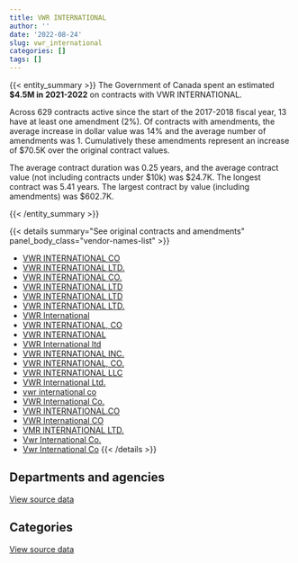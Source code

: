 ```yaml
---
title: VWR INTERNATIONAL
author: ''
date: '2022-08-24'
slug: vwr_international
categories: []
tags: []
---
```


<script src="/rmarkdown-libs/htmlwidgets/htmlwidgets.js"></script>
<link href="/rmarkdown-libs/datatables-css/datatables-crosstalk.css" rel="stylesheet" />
<script src="/rmarkdown-libs/datatables-binding/datatables.js"></script>
<script src="/rmarkdown-libs/jquery/jquery-3.6.0.min.js"></script>
<link href="/rmarkdown-libs/dt-core-bootstrap/css/dataTables.bootstrap.min.css" rel="stylesheet" />
<link href="/rmarkdown-libs/dt-core-bootstrap/css/dataTables.bootstrap.extra.css" rel="stylesheet" />
<script src="/rmarkdown-libs/dt-core-bootstrap/js/jquery.dataTables.min.js"></script>
<script src="/rmarkdown-libs/dt-core-bootstrap/js/dataTables.bootstrap.min.js"></script>
<link href="/rmarkdown-libs/crosstalk/css/crosstalk.min.css" rel="stylesheet" />
<script src="/rmarkdown-libs/crosstalk/js/crosstalk.min.js"></script>
<script src="/rmarkdown-libs/htmlwidgets/htmlwidgets.js"></script>
<link href="/rmarkdown-libs/datatables-css/datatables-crosstalk.css" rel="stylesheet" />
<script src="/rmarkdown-libs/datatables-binding/datatables.js"></script>
<script src="/rmarkdown-libs/jquery/jquery-3.6.0.min.js"></script>
<link href="/rmarkdown-libs/dt-core-bootstrap/css/dataTables.bootstrap.min.css" rel="stylesheet" />
<link href="/rmarkdown-libs/dt-core-bootstrap/css/dataTables.bootstrap.extra.css" rel="stylesheet" />
<script src="/rmarkdown-libs/dt-core-bootstrap/js/jquery.dataTables.min.js"></script>
<script src="/rmarkdown-libs/dt-core-bootstrap/js/dataTables.bootstrap.min.js"></script>
<link href="/rmarkdown-libs/crosstalk/css/crosstalk.min.css" rel="stylesheet" />
<script src="/rmarkdown-libs/crosstalk/js/crosstalk.min.js"></script>

{{< entity_summary >}}
The Government of Canada spent an estimated **\$4.5M in 2021-2022** on contracts with VWR INTERNATIONAL.

Across 629 contracts active since the start of the 2017-2018 fiscal year, 13 have at least one amendment (2%). Of contracts with amendments, the average increase in dollar value was 14% and the average number of amendments was 1. Cumulatively these amendments represent an increase of \$70.5K over the original contract values.

The average contract duration was 0.25 years, and the average contract value (not including contracts under \$10k) was \$24.7K. The longest contract was 5.41 years. The largest contract by value (including amendments) was \$602.7K.

{{< /entity_summary >}}

{{< details summary="See original contracts and amendments" panel_body_class="vendor-names-list" >}}
- [VWR INTERNATIONAL CO](https://search.open.canada.ca/en/ct/?sort=contract_value_f%20desc&page=1&search_text=%22VWR%20INTERNATIONAL%20CO%22)
- [VWR INTERNATIONAL LTD.](https://search.open.canada.ca/en/ct/?sort=contract_value_f%20desc&page=1&search_text=%22VWR%20INTERNATIONAL%20LTD.%22)
- [VWR INTERNATIONAL CO.](https://search.open.canada.ca/en/ct/?sort=contract_value_f%20desc&page=1&search_text=%22VWR%20INTERNATIONAL%20CO.%22)
- [VWR INTERNATIONAL LTD](https://search.open.canada.ca/en/ct/?sort=contract_value_f%20desc&page=1&search_text=%22VWR%20INTERNATIONAL%20LTD%22)
- [VWR INTERNATIONAL LTD](https://search.open.canada.ca/en/ct/?sort=contract_value_f%20desc&page=1&search_text=%22VWR%20%20INTERNATIONAL%20LTD%22)
- [VWR INTERNATIONAL LTD.](https://search.open.canada.ca/en/ct/?sort=contract_value_f%20desc&page=1&search_text=%22VWR%20%20INTERNATIONAL%20LTD.%22)
- [VWR International](https://search.open.canada.ca/en/ct/?sort=contract_value_f%20desc&page=1&search_text=%22VWR%20International%22)
- [VWR INTERNATIONAL, CO](https://search.open.canada.ca/en/ct/?sort=contract_value_f%20desc&page=1&search_text=%22VWR%20INTERNATIONAL%2c%20CO%22)
- [VWR INTERNATIONAL](https://search.open.canada.ca/en/ct/?sort=contract_value_f%20desc&page=1&search_text=%22VWR%20INTERNATIONAL%22)
- [VWR International ltd](https://search.open.canada.ca/en/ct/?sort=contract_value_f%20desc&page=1&search_text=%22VWR%20International%20ltd%22)
- [VWR INTERNATIONAL INC.](https://search.open.canada.ca/en/ct/?sort=contract_value_f%20desc&page=1&search_text=%22VWR%20INTERNATIONAL%20INC.%22)
- [VWR INTERNATIONAL, CO.](https://search.open.canada.ca/en/ct/?sort=contract_value_f%20desc&page=1&search_text=%22VWR%20INTERNATIONAL%2c%20CO.%22)
- [VWR INTERNATIONAL LLC](https://search.open.canada.ca/en/ct/?sort=contract_value_f%20desc&page=1&search_text=%22VWR%20INTERNATIONAL%20LLC%22)
- [VWR International Ltd.](https://search.open.canada.ca/en/ct/?sort=contract_value_f%20desc&page=1&search_text=%22VWR%20International%20Ltd.%22)
- [vwr international co](https://search.open.canada.ca/en/ct/?sort=contract_value_f%20desc&page=1&search_text=%22vwr%20international%20co%22)
- [VWR International Co.](https://search.open.canada.ca/en/ct/?sort=contract_value_f%20desc&page=1&search_text=%22VWR%20International%20Co.%22)
- [VWR INTERNATIONAL.CO](https://search.open.canada.ca/en/ct/?sort=contract_value_f%20desc&page=1&search_text=%22VWR%20INTERNATIONAL.CO%22)
- [VWR International CO](https://search.open.canada.ca/en/ct/?sort=contract_value_f%20desc&page=1&search_text=%22VWR%20International%20CO%22)
- [VMR INTERNATIONAL LTD.](https://search.open.canada.ca/en/ct/?sort=contract_value_f%20desc&page=1&search_text=%22VMR%20INTERNATIONAL%20LTD.%22)
- [Vwr International Co.](https://search.open.canada.ca/en/ct/?sort=contract_value_f%20desc&page=1&search_text=%22Vwr%20International%20Co.%22)
- [Vwr International Co](https://search.open.canada.ca/en/ct/?sort=contract_value_f%20desc&page=1&search_text=%22Vwr%20International%20Co%22)
{{< /details >}}

## Departments and agencies

<div id="htmlwidget-1" style="width:100%;height:auto;" class="datatables html-widget"></div>
<script type="application/json" data-for="htmlwidget-1">{"x":{"style":"bootstrap","filter":"none","vertical":false,"data":[["<a href=\"/departments/aafc-aac/\">Agriculture and Agri-Food Canada<\/a>","<a href=\"/departments/aandc-aadnc/\">Crown-Indigenous Relations and Northern Affairs Canada<\/a>","<a href=\"/departments/cbsa-asfc/\">Canada Border Services Agency<\/a>","<a href=\"/departments/cfia-acia/\">Canadian Food Inspection Agency<\/a>","<a href=\"/departments/cgc-ccg/\">Canadian Grain Commission<\/a>","<a href=\"/departments/csc-scc/\">Correctional Service of Canada<\/a>","<a href=\"/departments/dfo-mpo/\">Fisheries and Oceans Canada<\/a>","<a href=\"/departments/dnd-mdn/\">National Defence<\/a>","<a href=\"/departments/ec/\">Environment and Climate Change Canada<\/a>","<a href=\"/departments/hc-sc/\">Health Canada<\/a>","<a href=\"/departments/isc-sac/\">Indigenous Services Canada<\/a>","<a href=\"/departments/nrc-cnrc/\">National Research Council Canada<\/a>","<a href=\"/departments/nrcan-rncan/\">Natural Resources Canada<\/a>","<a href=\"/departments/phac-aspc/\">Public Health Agency of Canada<\/a>","<a href=\"/departments/rcmp-grc/\">Royal Canadian Mounted Police<\/a>","<a href=\"/departments/statcan/\">Statistics Canada<\/a>"],[680400.07,173057.06,null,97896.61,null,null,210503.94,57269.01,93750.57,239897.8,null,587536.18,53744.97,43765.89,24607.46,null],[513874.54,null,null,300510.86,null,17020,516845.38,51693.61,97035.04,546909.16,21840,421493.35,89432.13,22343.92,null,null],[633532.71,null,18399.1,327756.25,104500.66,null,329111.85,63483.19,91845.67,211851.52,null,371647.45,15971.28,155477.21,null,null],[462771.73,null,null,459743.73,null,null,527175.73,126986.31,195495.12,308916.09,null,1813828.13,141037.1,395648.37,null,21724.79]],"container":"<table class=\"table table-striped table-hover row-border order-column display\">\n  <thead>\n    <tr>\n      <th>Department<\/th>\n      <th>2018-2019<\/th>\n      <th>2019-2020<\/th>\n      <th>2020-2021<\/th>\n      <th>2021-2022<\/th>\n    <\/tr>\n  <\/thead>\n<\/table>","options":{"order":[[4,"desc"]],"pageLength":10,"autoWidth":true,"columnDefs":[{"targets":1,"render":"function(data, type, row, meta) {\n    return type !== 'display' ? data : DTWidget.formatCurrency(data, \"$\", 2, 3, \",\", \".\", true, null);\n  }"},{"targets":2,"render":"function(data, type, row, meta) {\n    return type !== 'display' ? data : DTWidget.formatCurrency(data, \"$\", 2, 3, \",\", \".\", true, null);\n  }"},{"targets":3,"render":"function(data, type, row, meta) {\n    return type !== 'display' ? data : DTWidget.formatCurrency(data, \"$\", 2, 3, \",\", \".\", true, null);\n  }"},{"targets":4,"render":"function(data, type, row, meta) {\n    return type !== 'display' ? data : DTWidget.formatCurrency(data, \"$\", 2, 3, \",\", \".\", true, null);\n  }"},{"width":"16%","targets":[1,2,3,4]},{"className":"dt-right","targets":[1,2,3,4]}],"orderClasses":false}},"evals":["options.columnDefs.0.render","options.columnDefs.1.render","options.columnDefs.2.render","options.columnDefs.3.render"],"jsHooks":[]}</script>
<p class="text-right">
<a href="https://github.com/GoC-Spending/contracts-data/tree/main/data/out/vendors/vwr_international/summary_by_fiscal_year_by_department.csv" class="source-data-link btn btn-link">View source data</a>
</p>

## Categories

<div id="htmlwidget-2" style="width:100%;height:auto;" class="datatables html-widget"></div>
<script type="application/json" data-for="htmlwidget-2">{"x":{"style":"bootstrap","filter":"none","vertical":false,"data":[["<a href=\"/categories/0_other/\">(Other)<\/a>","<a href=\"/categories/1_facilities_and_construction/\">Facilities and construction<\/a>","<a href=\"/categories/10_office_management/\">Office management<\/a>","<a href=\"/categories/3_information_technology/\">Information technology<\/a>","<a href=\"/categories/4_medical/\">Medical<\/a>","<a href=\"/categories/6_industrial_products_and_services/\">Industrial products and services<\/a>"],[16191.96,51484.7,39307.22,null,null,2155445.68],[15206.28,28331.85,null,null,71051.73,2484408.12],[null,13965,15595.56,37173.45,66529.74,2190313.15],[null,4187.82,27880.09,null,154005.94,4267253.24]],"container":"<table class=\"table table-striped table-hover row-border order-column display\">\n  <thead>\n    <tr>\n      <th>Category<\/th>\n      <th>2018-2019<\/th>\n      <th>2019-2020<\/th>\n      <th>2020-2021<\/th>\n      <th>2021-2022<\/th>\n    <\/tr>\n  <\/thead>\n<\/table>","options":{"order":[[4,"desc"]],"dom":"t","pageLength":30,"autoWidth":true,"columnDefs":[{"targets":1,"render":"function(data, type, row, meta) {\n    return type !== 'display' ? data : DTWidget.formatCurrency(data, \"$\", 2, 3, \",\", \".\", true, null);\n  }"},{"targets":2,"render":"function(data, type, row, meta) {\n    return type !== 'display' ? data : DTWidget.formatCurrency(data, \"$\", 2, 3, \",\", \".\", true, null);\n  }"},{"targets":3,"render":"function(data, type, row, meta) {\n    return type !== 'display' ? data : DTWidget.formatCurrency(data, \"$\", 2, 3, \",\", \".\", true, null);\n  }"},{"targets":4,"render":"function(data, type, row, meta) {\n    return type !== 'display' ? data : DTWidget.formatCurrency(data, \"$\", 2, 3, \",\", \".\", true, null);\n  }"},{"width":"16%","targets":[1,2,3,4]},{"className":"dt-right","targets":[1,2,3,4]}],"orderClasses":false,"lengthMenu":[10,25,30,50,100]}},"evals":["options.columnDefs.0.render","options.columnDefs.1.render","options.columnDefs.2.render","options.columnDefs.3.render"],"jsHooks":[]}</script>
<p class="text-right">
<a href="https://github.com/GoC-Spending/contracts-data/tree/main/data/out/vendors/vwr_international/summary_by_fiscal_year_by_category.csv" class="source-data-link btn btn-link">View source data</a>
</p>
